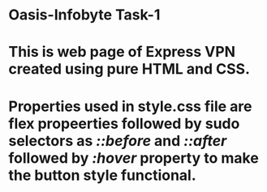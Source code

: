# Oasis-Infobyte Task-1 
# This is web page of Express VPN created using pure HTML and CSS.
# Properties used in style.css file are flex propeerties followed by sudo selectors as <i>::before </i> and <i>::after</i> followed by <i>:hover</i> property to make the button style functional.
